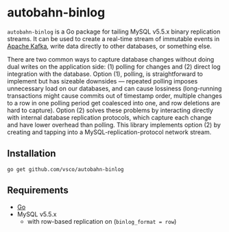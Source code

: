 # autobahn-binlog

`autobahn-binlog` is a Go package for tailing MySQL v5.5.x binary replication streams.
It can be used to create a real-time stream of immutable events in [Apache Kafka](http://kafka.apache.org), write data directly to other databases, or something else.

There are two common ways to capture database changes without doing dual writes on the application side: (1) polling for changes and (2) direct log integration with the database. Option (1), polling, is straightforward to implement but has sizeable downsides — repeated polling imposes unnecessary load on our databases, and can cause lossiness (long-running transactions might cause commits out of timestamp order, multiple changes to a row in one polling period get coalesced into one, and row deletions are hard to capture). Option (2) solves these problems by interacting directly with internal database replication protocols, which capture each change and have lower overhead than polling. This library implements option (2) by creating and tapping into a MySQL-replication-protocol network stream.

## Installation

```
go get github.com/vsco/autobahn-binlog
```

## Requirements

- [Go](http://golang.org/doc/install)
- MySQL v5.5.x
  - with row-based replication on (`binlog_format = row`)
